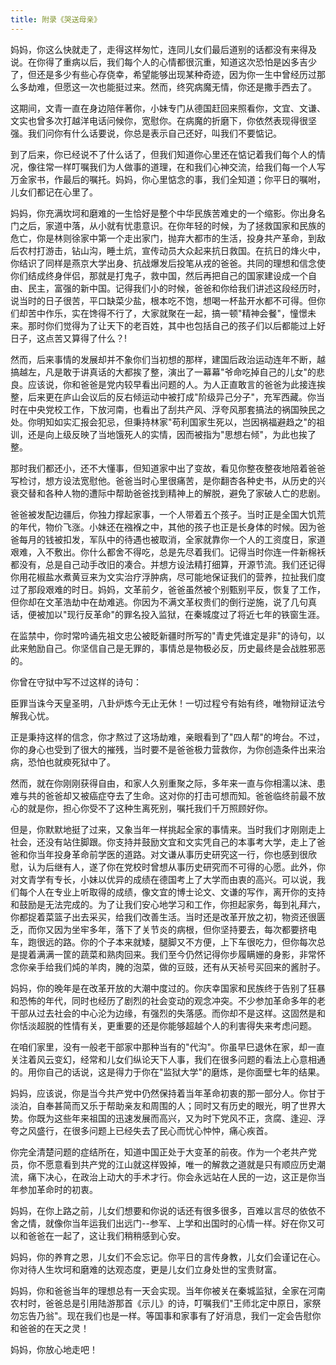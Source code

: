 ```yaml
---
title: 附录《哭送母亲》
---
```


妈妈，你这么快就走了，走得这样匆忙，连同儿女们最后道别的话都没有来得及说。在你得了重病以后，我们每个人的心情都很沉重，知道这次恐怕是凶多吉少了，但还是多少有些心存侥幸，希望能够出现某种奇迹，因为你一生中曾经历过那么多劫难，但愿这一次也能挺过来。然而，终究病魔无情，你还是撒手西去了。

这期间，文青一直在身边陪伴著你，小妹专门从德国赶回来照看你，文宜、文谦、文实也曾多次打越洋电话问候你，宽慰你。在病魔的折磨下，你依然表现得很坚强。我们问你有什么话要说，你总是表示自己还好，叫我们不要惦记。

到了后来，你已经说不了什么话了，但我们知道你心里还在惦记着我们每个人的情况，像往常一样叮嘱我们为人做事的道理，在和我们心神交流，给我们每一个人写万金家书，作最后的嘱托。妈妈，你心里惦念的事，我们全知道；你平日的嘱咐，儿女们都记在心里了。

妈妈，你充满坎坷和磨难的一生恰好是整个中华民族苦难史的一个缩影。你出身名门之后，家道中落，从小就有忧患意识。在你年轻的时候，为了拯救国家和民族的危亡，你是林则徐家中第一个走出家门，抛弃大都市的生活，投身共产革命，到敌后农村打游击，钻山沟，睡土炕，宣传动员大众起来抗日救国。在抗日的烽火中，你结识了同样是燕京大学出身、抗战爆发后投笔从戎的爸爸。共同的理想和信念使你们结成终身伴侣，那就是打鬼子，救中国，然后再把自己的国家建设成一个自由、民主，富强的新中国。记得我们小的时候，爸爸和你给我们讲述这段经历时，说当时的日子很苦，平口缺菜少盐，根本吃不饱，想喝一杯盐开水都不可得。但你们却苦中作乐，实在馋得不行了，大家就聚在一起，搞一顿"精神会餐"，憧憬未来。那时你们觉得为了让天下的老百姓，其中也包括自己的孩子们以后都能过上好日子，这点苦又算得了什么？!

然而，后来事情的发展却并不象你们当初想的那样，建国后政治运动连年不断，越搞越左，凡是敢于讲真话的大都挨了整，演出了一幕幕"爷命吃掉自己的儿女"的悲良。应该说，你和爸爸是党内较早看出问题的人。为人正直敢言的爸爸为此接连挨整，后来更在庐山会议后的反右倾运动中被打成"阶级异己分子"，充军西藏。你当时在中央党校工作，下放河南，也看出了刮共产风、浮夸风那套搞法的祸国殃民之处。你明知如实汇报会犯忌，但秉持林家"苟利国家生死以，岂因祸福避趋之"的祖训，还是向上级反映了当地饿死人的实情，因而被指为"思想右倾"，为此也挨了整。

那时我们都还小，还不大懂事，但知道家中出了变故，看见你整夜整夜地陪着爸爸写检讨，想方设法宽慰他。爸爸当时心里很痛苦，是你翻杏各种史书，从历史的兴衰交替和各种人物的遭际中帮助爸爸找到精神上的解脱，避免了家破人亡的悲剧。

爸爸被发配边疆后，你独力撑起家事，一个人带着五个孩子。当时正是全国大饥荒的年代，物价飞涨。小妹还在襁褓之中，其他的孩子也正是长身体的时候。因为爸爸每月的钱被扣发，军队中的待遇也被取消，全家就靠你一个人的工资度日，家道艰难，入不敷出。你什么都舍不得吃，总是先尽着我们。记得当时你连一件新棉袄都没有，总是自己动手改旧的凑合。并想方设法精打细算，开源节流。我们还记得你用花椒盐水煮黄豆来为文实治疗浮肿病，尽可能地保证我们的营养，拉扯我们度过了那段艰难的时日。妈妈，文革前夕，爸爸虽然被个别甄别平反，恢复了工作，但你却在文革浩劫中在劫难逃。你因为不满文革权贵们的倒行逆施，说了几句真话，便被加以"现行反革命"的罪名投入监狱，在秦城度过了将近七年的铁窗生涯。

在监禁中，你时常吟诵先祖文忠公被眨新疆时所写的"青史凭谁定是非"的诗句，以此来勉励自己。你坚信自己是无罪的，事情总是物极必反，历史最终是会战胜邪恶的。

你曾在守狱中写不过这样的诗句：

臣罪当诛今天皇圣明，八卦炉炼今无止无休！一切过程兮有始有终，唯物辩证法兮解我心忧。

正是秉持这样的信念，你才熬过了这场劫难，亲眼看到了"四人帮"的垮台。不过，你的身心也受到了很大的摧残，当时要不是爸爸极力营救你，为你创造条件出来治病，恐怕也就瘐死狱中了。

然而，就在你刚刚获得自由，和家人久别重聚之际，多年来一直与你相濡以沫、患难与共的爸爸却又被癌症夺去了生命。这对你的打击可想而知。爸爸临终前最不放心的就是你，担心你受不了这种生离死别，嘱托我们千万照顾好你。

但是，你默默地挺了过来，又象当年一样挑起全家的事情来。当时我们才刚刚走上社会，还没有站住脚跟。你支持并鼓励文宜和文实凭自己的本事考大学，走上了爸爸和你当年投身革命前学医的道路。对文谦从事历史研究这一行，你也感到很欣慰，认为后继有人，遂了你在党校时曾想从事历史研究而不可得的心愿。此外，你对文青学有专长，小妹以优异的成绩在德国考上了大学而由衷的高兴。可以说，我们每个人在专业上听取得的成绩，像文宜的博士论文、文谦的写作，离开你的支持和鼓励是无法完成的。为了让我们安心地学习和工作，你担起家务，每到礼拜六，你都捉着菜篮子出去采买，给我们改善生活。当时还是改革开放之初，物资还很匮乏，而你又因为坐牢多年，落下了关节炎的病根，但你坚持要去，每次都要挤电车，跑很远的路。你的个子本来就矮，腿脚又不方便，上下车很吃力，但你每次总是提着满满一筐的蔬菜和熟肉回来。我们至今仍然记得你步履瞒姗的身影，非常怀念你亲手给我们炖的羊肉，腌的泡菜，做的豆豉，还有从天祯号买回来的酱肘子。

妈妈，你的晚年是在改革开放的大潮中度过的。你庆幸国家和民族终于告别了狂暴和恐怖的年代，同时也经历了剧烈的社会变动的观念冲突。不少参加革命多年的老干部从过去社会的中心沦为边缘，有强烈的失落感。而你却不是这样。这固然是和你恬淡超脱的性情有关，更重要的还是你能够超越个人的利害得失来考虑问题。

在咱们家里，没有一般老干部家中那种当有的"代沟"。你虽早巳退休在家，却一直关注着风云变幻，经常和儿女们纵论天下人事，我们在很多问题的看法上心意相通的。用你自己的话说，这是得力于你在"监狱大学"的磨炼，是你面壁七年的结果。

妈妈，应该说，你是当今共产党中仍然保持着当年革命初衷的那一部分人。你甘于淡泊，自奉甚简而又乐于帮助亲友和周围的人；同时又有历史的眼光，明了世界大势。你既为这些年来祖国的迅速发展而高兴，又为时下党风不正，贪腐、逢迎、浮夸之风盛行，在很多问题上已经失去了民心而忧心忡忡，痛心疾首。

你完全清楚问题的症结所在，知道中国正处于大变革的前夜。作为一个老共产党员，你不愿意看到共产党的江山就这样毁掉，唯一的解救之道就是只有顺应历史潮流，痛下决心，在政治上动大的手术才行。你会永远站在人民的一边，这正是你当年参加革命时的初衷。

妈妈，在你上路之前，儿女们想要和你说的话还有很多很多，百难以言尽的依依不舍之情，就像你当年运我们出远门--参军、上学和出国时的心情一样。好在你又可以和爸爸在一起了，这让我们稍稍感到心安。

妈妈，你的养育之恩，儿女们不会忘记。你平日的言传身教，儿女们会谨记在心。你对待人生坎坷和磨难的达观态度，更是儿女们立身处世的宝贵财富。

妈妈，你和爸爸当年的理想总有一天会实现。当年你被关在秦城监狱，全家在河南农村时，爸爸总是引用陆游那首《示儿》的诗，叮嘱我们"王师北定中原日，家祭勿忘告乃翁"。现在我们也是一样。等国事和家事有了好消息，我们一定会告慰你和爸爸的在天之灵！

妈妈，你放心地走吧！
